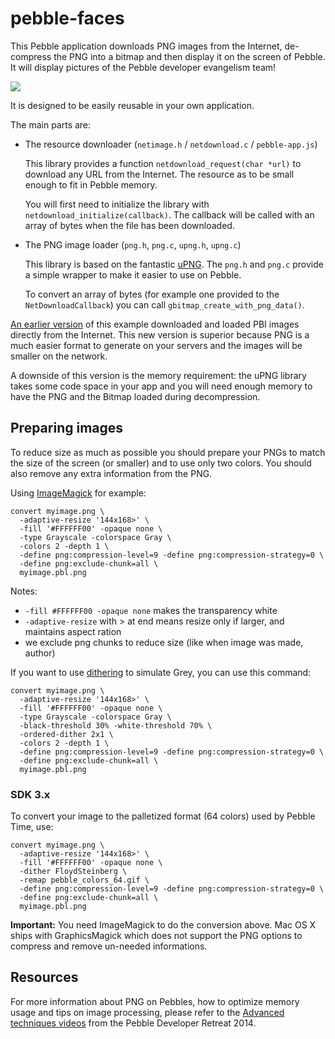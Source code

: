pebble-faces
============

This Pebble application downloads PNG images from the Internet, de-compress the
PNG into a bitmap and then display it on the screen of Pebble. It will display
pictures of the Pebble developer evangelism team!

![](screenshots/screenshot.png)

It is designed to be easily reusable in your own application.

The main parts are:

 * The resource downloader (`netimage.h` / `netdownload.c` / `pebble-app.js`)
   
   This library provides a function `netdownload_request(char *url)` to download
   any URL from the Internet. The resource as to be small enough to fit in
   Pebble memory.

   You will first need to initialize the library with
   `netdownload_initialize(callback)`. The callback will be called with an array
   of bytes when the file has been downloaded.

 * The PNG image loader (`png.h`, `png.c`, `upng.h`, `upng.c`)

   This library is based on the fantastic
   [uPNG](https://github.com/elanthis/upng). The `png.h` and `png.c` provide a
   simple wrapper to make it easier to use on Pebble.

   To convert an array of bytes (for example one provided to the
   `NetDownloadCallback`) you can call `gbitmap_create_with_png_data()`.
   

[An earlier
version](https://github.com/pebble-hacks/pebble-faces/tree/legacy/pbi-loader) of
this example downloaded and loaded PBI images directly from the Internet. This
new version is superior because PNG is a much easier format to generate on your
servers and the images will be smaller on the network.

A downside of this version is the memory requirement: the uPNG library takes
some code space in your app and you will need enough memory to have the PNG and
the Bitmap loaded during decompression.

## Preparing images

To reduce size as much as possible you should prepare your PNGs to match the
size of the screen (or smaller) and to use only two colors. You should also
remove any extra information from the PNG.

Using [ImageMagick](http://www.imagemagick.org/) for example:

    convert myimage.png \
      -adaptive-resize '144x168>' \
      -fill '#FFFFFF00' -opaque none \
      -type Grayscale -colorspace Gray \
      -colors 2 -depth 1 \
      -define png:compression-level=9 -define png:compression-strategy=0 \
      -define png:exclude-chunk=all \
      myimage.pbl.png

Notes:

 - `-fill #FFFFFF00 -opaque none` makes the transparency white
 - `-adaptive-resize` with > at end means resize only if larger, and maintains aspect ration
 - we exclude png chunks to reduce size (like when image was made, author)

If you want to use [dithering](http://en.wikipedia.org/wiki/Dither) to simulate
Grey, you can use this command:

    convert myimage.png \
      -adaptive-resize '144x168>' \
      -fill '#FFFFFF00' -opaque none \
      -type Grayscale -colorspace Gray \
      -black-threshold 30% -white-threshold 70% \
      -ordered-dither 2x1 \
      -colors 2 -depth 1 \
      -define png:compression-level=9 -define png:compression-strategy=0 \
      -define png:exclude-chunk=all \
      myimage.pbl.png

### SDK 3.x

To convert your image to the palletized format (64 colors) used by Pebble Time, use:

    convert myimage.png \
      -adaptive-resize '144x168>' \
      -fill '#FFFFFF00' -opaque none \
      -dither FloydSteinberg \
      -remap pebble_colors_64.gif \
      -define png:compression-level=9 -define png:compression-strategy=0 \
      -define png:exclude-chunk=all \
      myimage.pbl.png

**Important:** You need ImageMagick to do the conversion above. Mac OS X ships
with GraphicsMagick which does not support the PNG options to compress and
remove un-needed informations.

## Resources

For more information about PNG on Pebbles, how to optimize memory usage and tips
on image processing, please refer to the [Advanced techniques
videos](https://developer.getpebble.com/events/developer-retreat-2014/) from the
Pebble Developer Retreat 2014.

